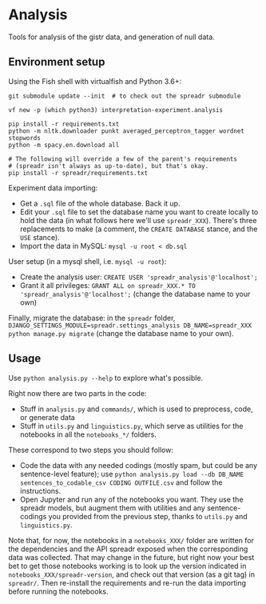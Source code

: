 Analysis
========

Tools for analysis of the gistr data, and generation of null data.

Environment setup
-----------------

Using the Fish shell with virtualfish and Python 3.6+:

```
git submodule update --init  # to check out the spreadr submodule

vf new -p (which python3) interpretation-experiment.analysis

pip install -r requirements.txt
python -m nltk.downloader punkt averaged_perceptron_tagger wordnet stopwords
python -m spacy.en.download all

# The following will override a few of the parent's requirements
# (spreadr isn't always as up-to-date), but that's okay.
pip install -r spreadr/requirements.txt
```

Experiment data importing:

* Get a `.sql` file of the whole database. Back it up.
* Edit your `.sql` file to set the database name you want to create locally to hold the data (in what follows here we'll use `spreadr_XXX`). There's three replacements to make (a comment, the `CREATE DATABASE` stance, and the `USE` stance).
* Import the data in MySQL: `mysql -u root < db.sql`

User setup (in a mysql shell, i.e. `mysql -u root`):

* Create the analysis user: `CREATE USER 'spreadr_analysis'@'localhost';`
* Grant it all privileges: `GRANT ALL on spreadr_XXX.* TO 'spreadr_analysis'@'localhost';` (change the database name to your own)

Finally, migrate the database: in the `spreadr` folder, `DJANGO_SETTINGS_MODULE=spreadr.settings_analysis DB_NAME=spreadr_XXX python manage.py migrate` (change the database name to your own).

Usage
-----

Use `python analysis.py --help` to explore what's possible.

Right now there are two parts in the code:

* Stuff in `analysis.py` and `commands/`, which is used to preprocess, code, or generate data
* Stuff in `utils.py` and `linguistics.py`, which serve as utilities for the notebooks in all the `notebooks_*/` folders.

These correspond to two steps you should follow:

* Code the data with any needed codings (mostly spam, but could be any sentence-level feature); use `python analysis.py load --db DB_NAME sentences_to_codable_csv CODING OUTFILE.csv` and follow the instructions.
* Open Jupyter and run any of the notebooks you want. They use the spreadr models, but augment them with utilities and any sentence-codings you provided from the previous step, thanks to `utils.py` and `linguistics.py`.

Note that, for now, the notebooks in a `notebooks_XXX/` folder are written for the dependencies and the API spreadr exposed when the corresponding data was collected. That may change in the future, but right now your best bet to get those notebooks working is to look up the version indicated in `notebooks_XXX/spreadr-version`, and check out that version (as a git tag) in `spreadr/`. Then re-install the requirements and re-run the data importing before running the notebooks.
